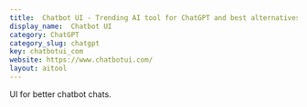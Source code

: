 ```yaml
---
title:  Chatbot UI - Trending AI tool for ChatGPT and best alternatives
display_name:  Chatbot UI
category: ChatGPT
category_slug: chatgpt
key: chatbotui_com
website: https://www.chatbotui.com/
layout: aitool
---
```


UI for better chatbot chats.
